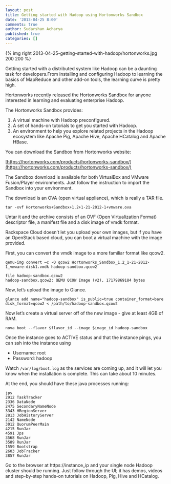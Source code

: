 ```yaml
---
layout: post
title: Getting started with Hadoop using Hortonworks Sandbox
date: '2013-04-25 8:00'
comments: true
author: Sudarshan Acharya
published: true
categories: []
---
```

{% img right 2013-04-25-getting-started-with-hadoop/hortonworks.jpg 200 200 %}

Getting started with a distributed system like Hadoop can be a daunting task for developers.From installing and configuring Hadoop to learning the basics of MapReduce and other add-on tools, the learning curve is pretty high.

<!-- more -->

Hortonworks recently released the Hortonworks Sandbox for anyone interested in learning and evaluating enterprise Hadoop.

The Hortonworks Sandbox provides:

1.	A virtual machine with Hadoop preconfigured.
2.	A set of hands-on tutorials to get you started with Hadoop.
3.	An environment to help you explore related projects in the Hadoop ecosystem like Apache Pig, Apache Hive, Apache HCatalog and Apache HBase.

You can download the Sandbox from Hortonworks website:

[https://hortonworks.com/products/hortonworks-sandbox/](https://hortonworks.com/products/hortonworks-sandbox/)

The Sandbox download is available for both VirtualBox and VMware Fusion/Player environments. Just follow the instruction to import the Sandbox into your environment.

The download is an OVA (open virtual appliance), which is really a TAR file.

```
tar -xvf Hortonworks+Sandbox+1.2+1-21-2012-1+vmware.ova
```

Untar it and the archive consists of an OVF (Open Virtualization Format) descriptor file, a manifest file and a disk image of vmdk format.

Rackspace Cloud doesn’t let you upload your own images, but if you have an OpenStack based cloud, you can boot a virtual machine with the image provided.

First, you can convert the vmdk image to a more familiar format like qcow2.

```
qemu-img convert –c -O qcow2 Hortonworks_Sandbox_1.2_1-21-2012-1_vmware-disk1.vmdk hadoop-sandbox.qcow2

file hadoop-sandbox.qcow2
hadoop-sandbox.qcow2: QEMU QCOW Image (v2), 17179869184 bytes
```

Now, let’s upload the image to Glance.

```
glance add name="hadoop-sandbox" is_public=true container_format=bare disk_format=qcow2 < /path/to/hadoop-sandbox.qcow2
```

Now let’s create a virtual server off of the new image - give at least 4GB of RAM.

```
nova boot --flavor $flavor_id --image $image_id hadoop-sandbox
```

Once the instance goes to ACTIVE status and that the instance pings, you can ssh into the instance using

* Username: root
* Password: hadoop

Watch `/var/log/boot.log` as the services are coming up, and it will let you know when the installation is complete. This can take about 10 minutes.

At the end, you should have these java processes running:

```
jps
2912 TaskTracker
2336 DataNode
2475 SecondaryNameNode
3343 HRegionServer
2813 JobHistoryServer
2142 NameNode
3012 QuorumPeerMain
4215 RunJar
4591 Jps
3568 RunJar
3589 RunJar
1559 Bootstrap
2603 JobTracker
3857 RunJar
```

Go to the browser at https://instance_ip and your single node Hadoop cluster should be running. Just follow through the UI; it has demos, videos and step-by-step hands-on tutorials on Hadoop, Pig, Hive and HCatalog.
